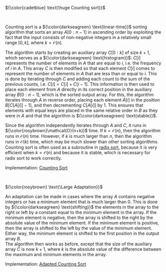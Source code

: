 ${\color{cadetblue} \text{\huge Counting sort}}$

<br/>

Counting sort is a ${\color{darkseagreen} \text{linear-time}}$ sorting algorithm that sorts an array $A[0:n-1]$ in ascending order by exploiting the fact that the input consists of non-negative integers in a relatively small range $[0, k]$, where $k = \mathcal{O}(n)$.

The algorithm starts by creating an auxiliary array $C[0:k]$ of size $k+1$, which serves as a ${\color{darkseagreen} \text{histogram}}$: $C[i]$ represents the number of elements in $A$ that are equal to $i$, i.e. the frequency of $i$ in $A$. This array $C$ is then modified so that each element $C[i]$ comes to represent the number of elements in $A$ that are less than or equal to $i$. This is done by iterating through $C$ and adding each count to the sum of the previous counts, i.e. $C[i] = C[i] + C[i-1]$. This information is then used to place each element from $A$ directly in its correct position in the auxiliary array $B[0:n-1]$, which is the sorted output array. For this, the algorithm iterates through $A$ in reverse order, placing each element $A[i]$ in the position $B[C[A[i]]-1]$, and then decrementing $C[A[i]]$ by 1. This ensures that elements with equal keys are placed in the same relative order in $B$ as they were in $A$ and that the algorithm is ${\color{darkseagreen} \text{stable}}$.

Since the algorithm independently iterates through $A$ and $C$, it runs in ${\color{rosybrown}\mathcal{O}(n+k)}$ time. If $k = \mathcal{O}(n)$, then the algorithm runs in $\mathcal{O}(n)$ time. However, if $k$ is much larger than $n$, then the algorithm runs in $\mathcal{O}(k)$ time, which may be much slower than other sorting algorithms. Counting sort is often used as a subroutine in [radix sort](https://github.com/pl3onasm/CLRS/tree/main/algorithms/sorting/radix-sort), because it is very efficient when $k = \mathcal{O}(n)$ and because it is stable, which is necessary for radix sort to work correctly.

Implementation: [Counting Sort](https://github.com/pl3onasm/CLRS/blob/main/algorithms/sorting/counting-sort/countingsort-1.c)

<br/>

${\color{rosybrown} \text{\Large Adaptation}}$

An adaptation can be made in cases where the array $A$ contains negative integers or has a minimum element that is much larger than 0. This is done by ${\color{darkseagreen} \text{shifting}}$ the elements in the array to the right or left by a constant equal to the minimum element in the array. If the minimum element is negative, then the array is shifted to the right by the absolute value of the minimum element. If the minimum element is positive, then the array is shifted to the left by the value of the minimum element. Either way, the minimum element is shifted to the first position in the output array $B$.  
The algorithm then works as before, except that the size of the auxiliary array $C$ is now $k+1$, where $k$ is the absolute value of the difference between the maximum and minimum elements in the array.

Implementation: [Adapted Counting Sort](https://github.com/pl3onasm/CLRS/blob/main/algorithms/sorting/counting-sort/countingsort-2.c)
